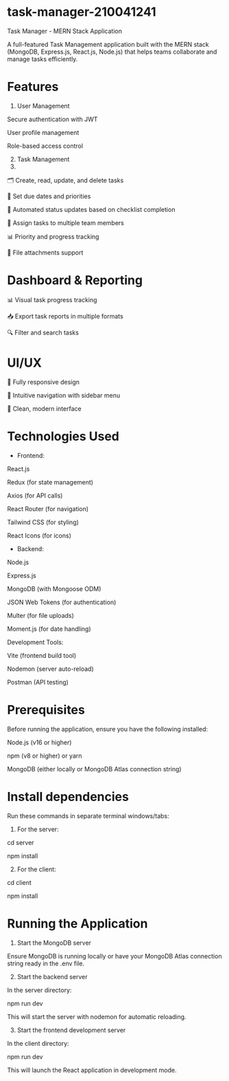 # task-manager-210041241

Task Manager - MERN Stack Application

A full-featured Task Management application built with the MERN stack (MongoDB, Express.js, React.js, Node.js) that helps teams collaborate and manage tasks efficiently.

# Features

1. User Management

Secure authentication with JWT

User profile management

Role-based access control

2. Task Management
3. 
🗂️ Create, read, update, and delete tasks

📅 Set due dates and priorities

🔄 Automated status updates based on checklist completion

👥 Assign tasks to multiple team members

📊 Priority and progress tracking

📎 File attachments support

# Dashboard & Reporting

📊 Visual task progress tracking

📥 Export task reports in multiple formats

🔍 Filter and search tasks

# UI/UX

📱 Fully responsive design

🧭 Intuitive navigation with sidebar menu

🎨 Clean, modern interface

# Technologies Used

- Frontend:

React.js

Redux (for state management)

Axios (for API calls)

React Router (for navigation)

Tailwind CSS (for styling)

React Icons (for icons)

- Backend:

Node.js

Express.js

MongoDB (with Mongoose ODM)

JSON Web Tokens (for authentication)

Multer (for file uploads)

Moment.js (for date handling)

Development Tools:

Vite (frontend build tool)

Nodemon (server auto-reload)

Postman (API testing)

# Prerequisites

Before running the application, ensure you have the following installed:

Node.js (v16 or higher)

npm (v8 or higher) or yarn

MongoDB (either locally or MongoDB Atlas connection string)

# Install dependencies

Run these commands in separate terminal windows/tabs:

1. For the server:

cd server

npm install

2. For the client:

cd client

npm install

# Running the Application

1. Start the MongoDB server
   
Ensure MongoDB is running locally or have your MongoDB Atlas connection string ready in the .env file.

2. Start the backend server
   
In the server directory:

npm run dev

This will start the server with nodemon for automatic reloading.

3. Start the frontend development server
   
In the client directory:

npm run dev

This will launch the React application in development mode.
